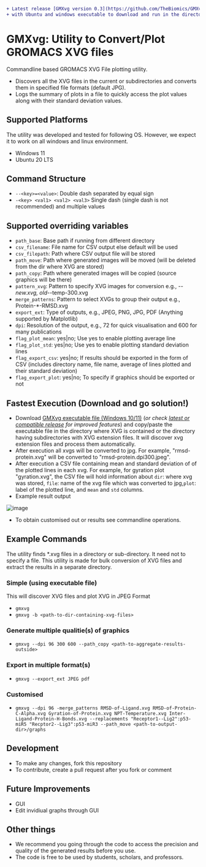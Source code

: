 
```diff
+ Latest release [GMXvg version 0.3](https://github.com/TheBiomics/GMXvg/releases/tag/v0.3)
+ with Ubuntu and windows executable to download and run in the directory containing XVG files.
```


# GMXvg: Utility to Convert/Plot GROMACS XVG files

Commandline based GROMACS XVG File plotting utility.
* Discovers all the XVG files in the current or subdirectories and converts them in specified file formats (default JPG). 
* Logs the summary of plots in a file to quickly access the plot values along with their standard deviation values.

## Supported Platforms

The utility was developed and tested for following OS. However, we expect it to work on all windows and linux environment.

* Windows 11
* Ubuntu 20 LTS


## Command Structure

* `--<key>=<value>`: Double dash separated by equal sign
* `-<key> <val1> <val2> <val3>` Single dash (single dash is not recommended) and multiple values

## Supported overriding variables

  * `path_base`: Base path if running from different directory
  * `csv_filename`: File name for CSV output else default will be used
  * `csv_filepath`: Path where CSV output file will be stored
  * `path_move`: Path where generated images will be moved (will be deleted from the dir where XVG are stored)
  * `path_copy`: Path where generated images will be copied (source graphics will be there)
  * `pattern_xvg`: Pattern to specify XVG images for conversion e.g., *--new.xvg, old-*-temp-300.xvg
  * `merge_patterns`: Pattern to select XVGs to group their output e.g., Protein-*-RMSD.xvg
  * `export_ext`: Type of outputs, e.g., JPEG, PNG, JPG, PDF (Anything supported by Matplotlib)
  * `dpi`: Resolution of the output, e.g., 72 for quick visualisation and 600 for many publications
  * `flag_plot_mean`: yes|no; Use yes to enable plotting average line
  * `flag_plot_std`: yes|no; Use yes to enable plotting standard deviation lines
  * `flag_export_csv`: yes|no; If results should be exported in the form of CSV (includes directory name, file name, average of lines plotted and their standard deviation)
  * `flag_export_plot`: yes|no; To specify if graphics should be exported or not

## Fastest Execution (Download and go solution!)

* Download [GMXvg executable file (Windows 10/11)](https://github.com/TheBiomics/GMXvg/releases/download/v0.3/gmxvg-win-v0.3.exe) (_or check [latest or compatible release](https://github.com/TheBiomics/GMXvg/releases) for improved features_) and copy/paste the executable file in the directory where XVG is contained or the directory having subdirectories with XVG extension files. It will discover xvg extension files and process them automatically.
* After execution all xvgs will be converted to jpg. For example, "rmsd-protein.xvg" will be converted to "rmsd-protein.dpi300.jpeg". 
* After execution a CSV file containing mean and standard deviation of of the plotted lines in each xvg. For example, for gyration plot "gyration.xvg", the CSV file will hold information about `dir`: where xvg was stored, `file`: name of the xvg file which was converted to jpg,`plot`: label of the plotted line, and `mean` and `std` columns. 
* Example result output

![image](https://user-images.githubusercontent.com/87003331/168798303-330a9d46-2fed-4a53-b05f-35307b3a939f.png)
  
* To obtain customised out or results see commandline operations.

## Example Commands

The utility finds *.xvg files in a directory or sub-directory. It need not to specify a file. This utility is made for bulk conversion of XVG files and extract the results in a separate directory.
### Simple (using executable file)
This will discover XVG files and plot XVG in JPEG Format
* `gmxvg`
* `gmxvg -b <path-to-dir-containing-xvg-files>`

### Generate multiple qualitie(s) of graphics
* `gmxvg --dpi 96 300 600 --path_copy <path-to-aggregate-results-outside>`

### Export in multiple format(s)
* `gmxvg --export_ext JPEG pdf`

### Customised
* `gmxvg --dpi 96 -merge_patterns RMSD-of-Ligand.xvg RMSD-of-Protein-C-Alpha.xvg Gyration-of-Protein.xvg NPT-Temperature.xvg Inter-Ligand-Protein-H-Bonds.xvg --replacements "Receptor1--Lig2":p53-miR5 "Recptor2--Lig3":p53-miR3 --path_move <path-to-output-dir>/graphs`

## Development

* To make any changes, fork this repository
* To contribute, create a pull request after you fork or comment

## Future Improvements

* GUI
* Edit invidiual graphs through GUI

## Other things
* We recommend you going through the code to access the precision and quality of the generated results before you use.
* The code is free to be used by students, scholars, and professors.
